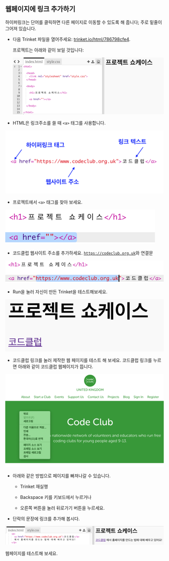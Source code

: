 ## 웹페이지에 링크 추가하기

하이퍼링크는 단어를 클릭하면 다른 페이지로 이동할 수 있도록 해 줍니다; 주로 밑줄이 그어져 있습니다.

+ 다음 Trinket 파일을 열어주세요: [trinket.io/html/786798cfe4](http://trinket.io/html/786798cfe4).
    
    프로젝트는 아래와 같이 보일 것입니다:
    
    ![스크린샷](images/showcase-starter.png)

+ HTML은 링크주소를 쓸 때 `<a>` 태그를 사용합니다.

![스크린샷](images/showcase-link.png)

+ 프로젝트에서 `<a>` 태그를 찾아 보세요. 

![스크린샷](images/showcase-a-template.png)

+ 코드클럽 웹사이트 주소를 추가하세요. [`https://codeclub.org.uk`](https://www.codeclub.org.uk)와 연결문

![스크린샷](images/showcase-code-club.png)

+ Run을 눌러 자신이 만든 Trinket을 테스트해보세요.

![스크린샷](images/showcase-cc-output.png)

+ 코드클럽 링크를 눌러 제작한 웹 페이지를 테스트 해 보세요. 코드클럽 링크를 누르면 아래와 같이 코드클럽 웹페이지가 뜹니다. 

![스크린샷](images/showcase-cc-website.png)

+ 아래와 같은 방법으로 페이지를 빠져나갈 수 있습니다.
    
    + Trinket 재실행
    
    + Backspace 키를 키보드에서 누르거나
    
    + 오른쪽 버튼을 눌러 뒤로가기 버튼을 누르세요.

+ 단락의 문장에 링크를 추가해 봅시다.

![스크린샷](images/showcase-paragraph.png)

웹페이지를 테스트해 보세요.